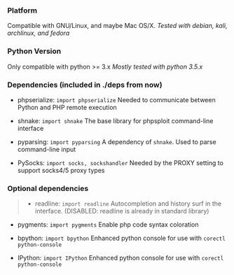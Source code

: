 ### Platform ###

Compatible with GNU/Linux, and maybe Mac OS/X.
*Tested with debian, kali, archlinux, and fedora*


### Python Version ###

Only compatible with python >= 3.x
*Mostly tested with python 3.5.x*


### Dependencies (included in ./deps from now) ###

* phpserialize:
    `import phpserialize`
    Needed to communicate between Python and PHP remote execution

* shnake:
    `import shnake`
    The base library for phpsploit command-line interface

* pyparsing:
    `import pyparsing`
    A dependency of `shnake`. Used to parse command-line input

* PySocks:
    `import socks, sockshandler`
    Needed by the PROXY setting to support socks4/5 proxy types


### Optional dependencies ###

> * readline:
>     `import readline`
>     Autocompletion and history surf in the interface.
>     (DISABLED: readline is already in standard library)

* pygments:
    `import pygments`
    Enable php code syntax coloration

* bpython:
    `import bpython`
    Enhanced python console for use with `corectl python-console`

* IPython:
    `import IPython`
    Enhanced python console for use with `corectl python-console`
